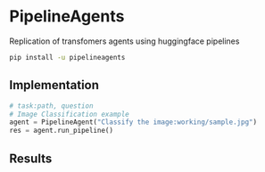 # PipelineAgents

Replication of transfomers agents using huggingface pipelines

```bash
pip install -u pipelineagents
```

## Implementation

```python
# task:path, question
# Image Classification example
agent = PipelineAgent("Classify the image:working/sample.jpg")
res = agent.run_pipeline()
```

## Results
